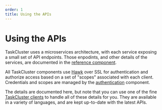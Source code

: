 ```yaml
---
order: 1
title: Using the APIs
---
```


Using the APIs
==============

TaskCluster uses a microservices architecture, with each service exposing a
small set of API endpoints.  Those enpodints, and other details of the
services, are documented in the [reference component](/reference).

All TaskCluster components use [Hawk](https://github.com/hueniverse/hawk) over
SSL for authentication and authorize access based on a set of "scopes"
associated with each client.  Credentials and scopes are managed by the
[authentication](/reference/platform/auth/api-docs) component.

The details are documented here, but note that you can use one of the fine
[TaskCluster clients](/manual/tools/clients) to handle all of these details for
you.  They are available in a variety of languages, and are kept up-to-date
with the latest APIs.

